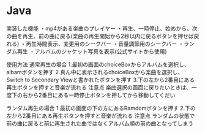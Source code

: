 # Java
実装した機能
・mp4がある楽曲のプレイヤー
・再生、一時停止、始めから、次の曲を再生、前の曲に戻る(楽曲の再生開始から2秒以内に戻るボタンを押せば戻れる)
・再生時間表示、変更用のシークバー
・音量調節用のシークバー
・ランダム再生
・アルバムのジャケット写真を表示(公式サイトから使用)

使用方法
通常再生の場合
1.最初の画面のchoiceBoxからアルバムを選択し、albamボタンを押す
2.真ん中に表示されるchoiceBoxから楽曲を選択し、Switch to Secondary Viewと書かれたボタンを押す
3.下の左から2番目にある再生ボタンを押すと音楽が流れる
注意点 楽曲選択の画面に戻りたいときは、一度下の右から2番目にある一時停止ボタンを押してから移動してくだい

ランダム再生の場合
1.最初の画面の下の方にあるRamdomボタンを押す
2.下の左から2番目にある再生ボタンを押すと音楽が流れる
注意点 ランダムの状態で前の曲に戻ると前に再生された曲ではなくアルバム順の前の曲となってしまう
